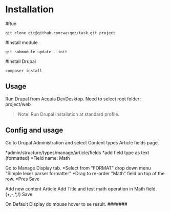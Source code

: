 # Installation

#Run

`git clone git@github.com:wasqez/task.git project`

#Install module 

`git submodule update --init`

#Install Drupal

`composer install`

## Usage

Run Drupal from Acquia DevDesktop.
Need to select root folder: project/web

> Note: Run Drupal installation at standard profile.

## Config and usage

Go to Drupal Administration and select Content types Article fields page.

*admin/structure/types/manage/article/fields 
*add field type as text (formatted) 
*Field name: Math

Go to Manage Display tab.
*Select from "FORMAT" drop down menu "Simple lexer parser formatter"
*Drag to re-order "Math" field on top of the row. 
*Pres Save

Add new content Article 
Add Title and test math operation in Math field.
(+,-,*,/)
Save 

On Default Display do mouse hover to se result.
#######

